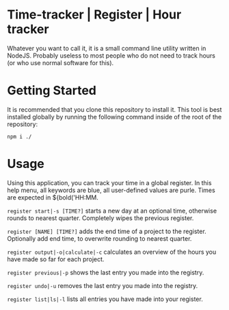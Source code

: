 # Time-tracker | Register | Hour tracker
Whatever you want to call it, it is a small command line utility written in NodeJS. Probably useless to most people 
who do not need to track hours (or who use normal software for this).

# Getting Started
It is recommended that you clone this repository to install it. This tool is best installed globally by running
the following command inside of the root of the repository:

```npm i ./```

# Usage
Using this application, you can track your time in a global register. In this help menu,
all keywords are blue, all user-defined values are purle. Times are expected in ${bold('HH:MM.
 
```register start|-s [TIME?]```
starts a new day at an optional time, otherwise 
rounds to nearest quarter. Completely wipes the 
previous register.

```register [NAME] [TIME?]```
adds the end time of a project to the register. 
Optionally add end time, to overwrite rounding to 
nearest quarter.

```register output|-o|calculate|-c```
calculates an overview of the hours you have made so
far for each project.

```register previous|-p```
shows the last entry you made into the registry.

```register undo|-u```
removes the last entry you made into the registry.

```register list|ls|-l```
lists all entries you have made into your register.
  